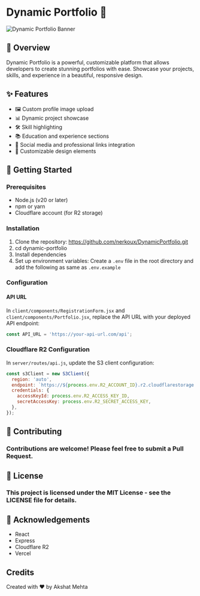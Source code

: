 # Dynamic Portfolio 🚀

![Dynamic Portfolio Banner](https://cdn.project.akshatmehta.com/dypo.png)

## 🌟 Overview

Dynamic Portfolio is a powerful, customizable platform that allows developers to create stunning portfolios with ease. Showcase your projects, skills, and experience in a beautiful, responsive design.

## ✨ Features

- 🖼️ Custom profile image upload
- 📊 Dynamic project showcase
- 🛠️ Skill highlighting
- 📚 Education and experience sections
- 🔗 Social media and professional links integration
- 🎨 Customizable design elements

## 🚀 Getting Started

### Prerequisites

- Node.js (v20 or later)
- npm or yarn
- Cloudflare account (for R2 storage)

### Installation

1. Clone the repository: https://github.com/nerkoux/DynamicPortfolio.git
2. cd dynamic-portfolio
3. Install dependencies
4. Set up environment variables: Create a `.env` file in the root directory and add the following as same as `.env.example`

### Configuration

#### API URL
In `client/components/RegistrationForm.jsx` and `client/components/Portfolio.jsx`, replace the API URL with your deployed API endpoint:

```javascript
const API_URL = 'https://your-api-url.com/api';
```

### Cloudflare R2 Configuration
In `server/routes/api.js`, update the S3 client configuration:
```javascript
const s3Client = new S3Client({
  region: 'auto',
  endpoint: `https://${process.env.R2_ACCOUNT_ID}.r2.cloudflarestorage.com`,
  credentials: {
    accessKeyId: process.env.R2_ACCESS_KEY_ID,
    secretAccessKey: process.env.R2_SECRET_ACCESS_KEY,
  },
});
```

## 🤝 Contributing

### Contributions are welcome! Please feel free to submit a Pull Request.


## 📄 License
### This project is licensed under the MIT License - see the LICENSE file for details.


## 🙏 Acknowledgements

- React
- Express
- Cloudflare R2
- Vercel

## Credits
Created with ❤️ by Akshat Mehta
